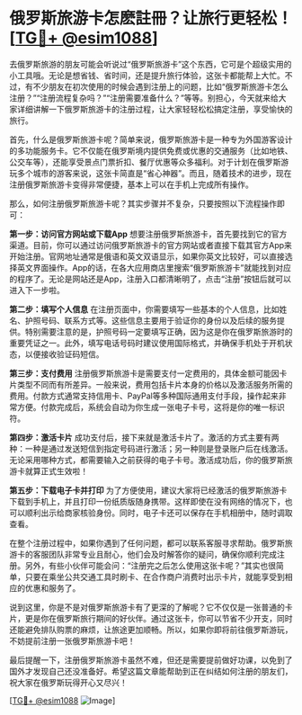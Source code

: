 # 俄罗斯旅游卡怎麽註冊？让旅行更轻松！[[TG💪+ @esim1088](https://t.me/s/esim1088)]

去俄罗斯旅游的朋友可能会听说过“俄罗斯旅游卡”这个东西，它可是个超级实用的小工具哦。无论是想省钱、省时间，还是提升旅行体验，这张卡都能帮上大忙。不过，有不少朋友在初次使用的时候会遇到注册上的问题，比如“俄罗斯旅游卡怎么注册？”“注册流程复杂吗？”“注册需要准备什么？”等等。别担心，今天就来给大家详细讲解一下俄罗斯旅游卡的注册过程，让大家轻轻松松搞定注册，享受愉快的旅行。

首先，什么是俄罗斯旅游卡呢？简单来说，俄罗斯旅游卡是一种专为外国游客设计的多功能服务卡。它不仅能在俄罗斯境内提供免费或优惠的交通服务（比如地铁、公交车等），还能享受景点门票折扣、餐厅优惠等众多福利。对于计划在俄罗斯游玩多个城市的游客来说，这张卡简直是“省心神器”。而且，随着技术的进步，现在注册俄罗斯旅游卡变得非常便捷，基本上可以在手机上完成所有操作。

那么，如何注册俄罗斯旅游卡呢？其实步骤并不复杂，只要按照以下流程操作即可：

**第一步：访问官方网站或下载App**
想要注册俄罗斯旅游卡，首先要找到它的官方渠道。目前，你可以通过访问俄罗斯旅游卡的官方网站或者直接下载其官方App来开始注册。官网地址通常是俄语和英文双语显示，如果你英文比较好，可以直接选择英文界面操作。App的话，在各大应用商店里搜索“俄罗斯旅游卡”就能找到对应的程序了。无论是网站还是App，注册入口都清晰明了，点击“注册”按钮后就可以进入下一步啦。

**第二步：填写个人信息**
在注册页面中，你需要填写一些基本的个人信息，比如姓名、护照号码、联系方式等。这些信息主要用于验证你的身份以及后续的服务提供。特别需要注意的是，护照号码一定要填写正确，因为这是你在俄罗斯旅游时的重要凭证之一。此外，填写电话号码时建议使用国际格式，并确保手机处于开机状态，以便接收验证码短信。

**第三步：支付费用**
注册俄罗斯旅游卡是需要支付一定费用的，具体金额可能因卡片类型不同而有所差异。一般来说，费用包括卡片本身的价格以及激活服务所需的费用。付款方式通常支持信用卡、PayPal等多种国际通用支付手段，操作起来非常方便。付款完成后，系统会自动为你生成一张电子卡号，这将是你的唯一标识符。

**第四步：激活卡片**
成功支付后，接下来就是激活卡片了。激活的方式主要有两种：一种是通过发送短信到指定号码进行激活；另一种则是登录账户后在线激活。无论采用哪种方式，都需要输入之前获得的电子卡号。激活成功后，你的俄罗斯旅游卡就算正式生效啦！

**第五步：下载电子卡并打印**
为了方便使用，建议大家将已经激活的俄罗斯旅游卡下载到手机上，并且打印一份纸质版随身携带。这样即使在没有网络的情况下，也可以顺利出示给商家核验身份。同时，电子卡还可以保存在手机相册中，随时调取查看。

在整个注册过程中，如果你遇到了任何问题，都可以联系客服寻求帮助。俄罗斯旅游卡的客服团队非常专业且耐心，他们会及时解答你的疑问，确保你顺利完成注册。另外，有些小伙伴可能会问：“注册完之后怎么使用这张卡呢？”其实也很简单，只要在乘坐公共交通工具时刷卡、在合作商户消费时出示卡片，就能享受到相应的优惠和服务了。

说到这里，你是不是对俄罗斯旅游卡有了更深的了解呢？它不仅仅是一张普通的卡片，更是你在俄罗斯旅行期间的好伙伴。通过这张卡，你可以节省不少开支，同时还能避免排队购票的麻烦，让旅途更加顺畅。所以，如果你即将前往俄罗斯游玩，不妨提前注册一张俄罗斯旅游卡吧！

最后提醒一下，注册俄罗斯旅游卡虽然不难，但还是需要提前做好功课，以免到了国外才发现自己还没准备好。希望这篇文章能帮助到正在纠结如何注册的朋友们，祝大家在俄罗斯玩得开心又尽兴！

[[TG💪+ @esim1088](https://t.me/s/esim1088) ![Image](https://i.postimg.cc/4NQfJmqS/Snipaste-2025-05-13-00-14-12.png)]